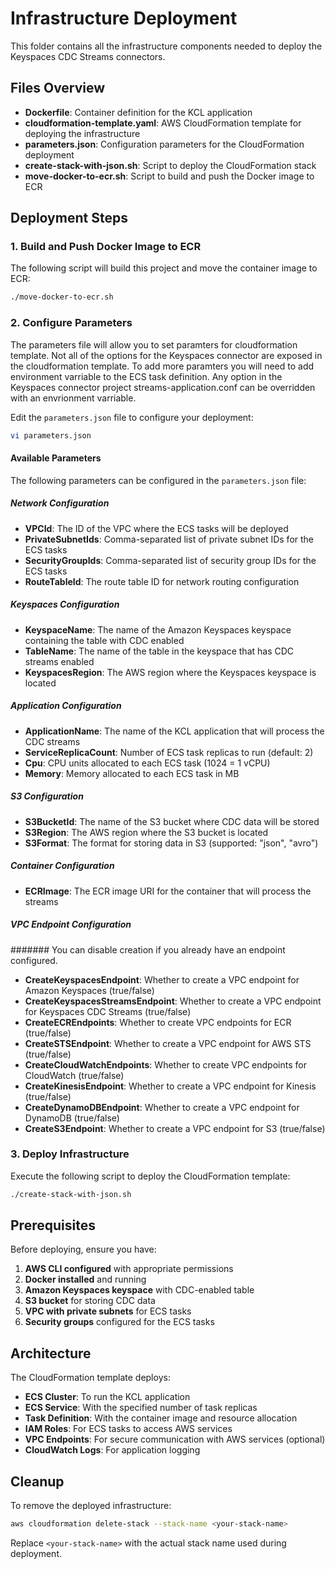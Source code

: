 # Infrastructure Deployment

This folder contains all the infrastructure components needed to deploy the Keyspaces CDC Streams connectors.

## Files Overview

- **Dockerfile**: Container definition for the KCL application
- **cloudformation-template.yaml**: AWS CloudFormation template for deploying the infrastructure
- **parameters.json**: Configuration parameters for the CloudFormation deployment
- **create-stack-with-json.sh**: Script to deploy the CloudFormation stack
- **move-docker-to-ecr.sh**: Script to build and push the Docker image to ECR

## Deployment Steps

### 1. Build and Push Docker Image to ECR

The following script will build this project and move the container image to ECR:

```bash
./move-docker-to-ecr.sh
```

### 2. Configure Parameters

The parameters file will allow you to set paramters for cloudformation template. Not all of the options for the Keyspaces connector are exposed in the cloudformation template. To add more paramters you will need to add environment varriable to the ECS task definition. Any option in the Keyspaces connector project streams-application.conf can be overridden with an envrionment varriable. 

Edit the `parameters.json` file to configure your deployment:

```bash
vi parameters.json
```

#### Available Parameters 

The following parameters can be configured in the `parameters.json` file:

##### Network Configuration
- **VPCId**: The ID of the VPC where the ECS tasks will be deployed
- **PrivateSubnetIds**: Comma-separated list of private subnet IDs for the ECS tasks
- **SecurityGroupIds**: Comma-separated list of security group IDs for the ECS tasks
- **RouteTableId**: The route table ID for network routing configuration

##### Keyspaces Configuration
- **KeyspaceName**: The name of the Amazon Keyspaces keyspace containing the table with CDC enabled
- **TableName**: The name of the table in the keyspace that has CDC streams enabled
- **KeyspacesRegion**: The AWS region where the Keyspaces keyspace is located

##### Application Configuration
- **ApplicationName**: The name of the KCL application that will process the CDC streams
- **ServiceReplicaCount**: Number of ECS task replicas to run (default: 2)
- **Cpu**: CPU units allocated to each ECS task (1024 = 1 vCPU)
- **Memory**: Memory allocated to each ECS task in MB

##### S3 Configuration
- **S3BucketId**: The name of the S3 bucket where CDC data will be stored
- **S3Region**: The AWS region where the S3 bucket is located
- **S3Format**: The format for storing data in S3 (supported: "json", "avro")

##### Container Configuration
- **ECRImage**: The ECR image URI for the container that will process the streams

##### VPC Endpoint Configuration
####### You can disable creation if you already have an endpoint configured. 
- **CreateKeyspacesEndpoint**: Whether to create a VPC endpoint for Amazon Keyspaces (true/false)
- **CreateKeyspacesStreamsEndpoint**: Whether to create a VPC endpoint for Keyspaces CDC Streams (true/false)
- **CreateECREndpoints**: Whether to create VPC endpoints for ECR (true/false)
- **CreateSTSEndpoint**: Whether to create a VPC endpoint for AWS STS (true/false)
- **CreateCloudWatchEndpoints**: Whether to create VPC endpoints for CloudWatch (true/false)
- **CreateKinesisEndpoint**: Whether to create a VPC endpoint for Kinesis (true/false)
- **CreateDynamoDBEndpoint**: Whether to create a VPC endpoint for DynamoDB (true/false)
- **CreateS3Endpoint**: Whether to create a VPC endpoint for S3 (true/false)

### 3. Deploy Infrastructure

Execute the following script to deploy the CloudFormation template:

```bash
./create-stack-with-json.sh
```

## Prerequisites

Before deploying, ensure you have:

1. **AWS CLI configured** with appropriate permissions
2. **Docker installed** and running
3. **Amazon Keyspaces keyspace** with CDC-enabled table
4. **S3 bucket** for storing CDC data
5. **VPC with private subnets** for ECS tasks
6. **Security groups** configured for the ECS tasks

## Architecture

The CloudFormation template deploys:

- **ECS Cluster**: To run the KCL application
- **ECS Service**: With the specified number of task replicas
- **Task Definition**: With the container image and resource allocation
- **IAM Roles**: For ECS tasks to access AWS services
- **VPC Endpoints**: For secure communication with AWS services (optional)
- **CloudWatch Logs**: For application logging

## Cleanup

To remove the deployed infrastructure:

```bash
aws cloudformation delete-stack --stack-name <your-stack-name>
```

Replace `<your-stack-name>` with the actual stack name used during deployment.
